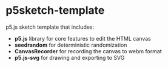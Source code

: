 # p5sketch-template

p5.js sketch template that includes:

- **p5.js** library for core features to edit the HTML canvas
- **seedrandom** for deterministic randomization
- **CanvasRecorder** for recording the canvas to webm format
- **p5.js-svg** for drawing and exporting to SVG

